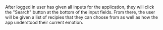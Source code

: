After logged in user has given all inputs for the application, they will click the "Search" button at the bottom of the input fields. From there, the user will be given a list of recipies that they can choose from as well as how the app understood their current emotion.
